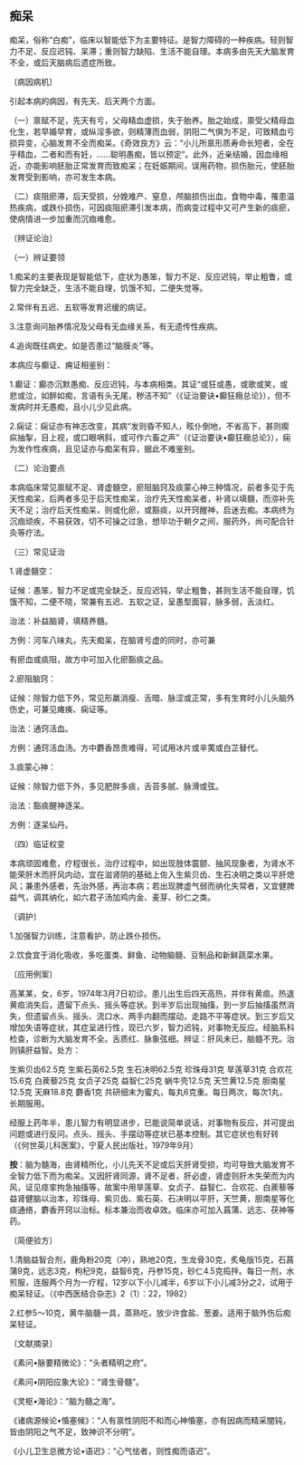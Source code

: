 ## 痴呆

痴呆，俗称“白痴”，临床以智能低下为主要特征。是智力障碍的一种疾病。轻则智力不足、反应迟钝、呆滞；重则智力缺陷、生活不能自理。本病多由先天大脑发育不全，或后天脑病后遗症所致。

〔病因病机〕

引起本病的病因，有先天、后天两个方面。

（一）禀赋不足，先天有亏，父母精血虚损，失于胎养。胎之始成，禀受父精母血化生，若早婚早育，或纵淫多欲，则精薄而血弱，阴阳二气俱为不足，可致精血亏损异变，心脑发育不全而痴呆。《奇效良方》云：“小儿所禀形质寿命长短者，全在乎精血，二者和而有妊，……聪明愚痴，皆以预定”。此外，近亲结婚，因血缘相近，亦能影响胚胎正常发育而致痴呆；在妊娠期间，误用药物，损伤胎元，使胚胎发育受到影响，亦可发生本病。

（二）痰阻瘀滞，后天受损，分娩难产、窒息，颅脑损伤出血，食物中毒，罹患温热疾病，或跌仆损伤，可因痰阻瘀滞引发本病，而病变过程中又可产生新的痰瘀，使病情进一步加重而沉痼难愈。

〔辨证论治〕

（一）辨证要领

1.痴呆的主要表现是智能低下，症状为愚笨，智力不足、反应迟钝，举止粗鲁，或智力完全缺乏，生活不能自理，饥饿不知，二便失觉等。

2.常伴有五迟、五软等发育迟缓的病证。

3.注意询问胎养情况及父母有无血缘关系，有无遗传性疾病。

4.追询既往病史。如是否患过“脑膜炎”等。

本病应与癫证、痈证相鉴别：

1.癫证：癫亦沉默愚痴、反应迟钝，与本病相类。其证“或狂或愚，或歌或笑，或悲或泣，如醉如痴，言语有头无尾，秽洁不知”（《证治要诀•癫狂癎总论》），但不发病时并无愚痴，且小儿少见此病。

2.痫证：痫证亦有神志改变，其病“发则昏不知人，眩仆倒地，不省高下，甚则瘈疭抽掣，目上视，或口眼㖞斜，或可作六畜之声”（《证治要诀•癫狂癎总论》），痫为发作性疾病，且见证亦与痴呆有异，据此不难鉴别。

（二）论治要点

本病临床常见禀赋不足、肾虚髓空，瘀阻脑窍及痰蒙心神三种情况，前者多见于先天性痴呆，后两者多见于后天性痴呆，治疗先天性痴呆者，补肾以填髓，而㳽补先天不足；治疗后天性痴呆，则或化瘀，或豁痰，以开窍醒神，启迷去痴。本病终为沉痼顽疾，不易获效，切不可操之过急，想毕功于朝夕之间，服药外，尚可配合针灸等疗法。

（三）常见证治

1.肾虚髓空：

证候：愚笨，智力不足或完全缺乏，反应迟钝，举止粗鲁，甚则生活不能自理，饥饿不知，二便不晓，常兼有五迟、五软之证，呈愚型面容，脉多弱，舌淡红。

治法：补益脑肾，填精养髓。

方例：河车八味丸，先天痴呆，在脑肾亏虚的同时，亦可兼

有瘀血或痰阻，故方中可加入化瘀豁痰之品。

2.瘀阻脑窍：

证候：除智力低下外，常见形羸消瘦、舌暗、脉涩或正常，多有生育时小儿头脑外伤史，可兼见瘫痪、痫证等。

治法：通窍活血。

方例：通窍活血汤。方中麝香昂贵难得，可试用冰片或辛荑或白芷替代。

3.痰蒙心神：

证候：除智力低下外，多见肥胖多痰，舌苔多腻、脉滑或弦。

治法：豁痰醒神逐呆。

方例：逐呆仙丹。

（四）临证权变

本病顽固难愈，疗程很长，治疗过程中，如出现肢体震颤、抽风现象者，为肾水不能荣肝木而肝风内动，宜在滋肾阴的基础上佐入生紫贝齿、生石决明之类以平肝熄风；兼患外感者，先治外感，再治本病；若出现脾虚气弱而纳化失常者，又宜健脾益气，调其纳化，如六君子汤加鸡内金、麦芽、砂仁之类。

〔调护〕

1.加强智力训练，注意看护，防止跌仆损伤。

2.饮食宜于消化吸收，多吃蛋类、鲜鱼、动物脑髓、豆制品和新鲜蔬菜水果。

〔应用例案〕

高某某，女，6岁，1974年3月7日初诊。患儿出生后四天高热，并伴有黄疸。热退黄疸消失后，遗留下点头、摇头等症状。到半岁后出现抽搐，到一岁后抽搐虽然消失，但遗留点头、摇头、流口水、两手内翻而摆动，走路不平等症状。到三岁后又增加失语等症状，其症呈进行性，现已六岁，智力迟钝，对事物无反应。经脑系科检查，诊断为大脑发育不全。舌质红、脉象弦细。辨证：肝风未已，脑髓不充。治则镇肝益智。处方：

生紫贝齿62.5克    生紫石英62.5克    生石决明62.5克   珍珠母31克   旱莲草31克      合欢花15.6克    白蒺藜25克   女贞子25克    益智仁25克    蜗牛壳12.5克   天竺黄12.5克   胆南星12.5克   天麻18.8克    麝香1克     共研细末为蜜丸，每丸6克重。每日两次，每次1丸，长期服用。

经服上药年半，患儿智力有明显进步，已能说简单说话，对事物有反应，并可提出问题或进行反问。点头、摇头、手摆动等症状已基本控制。其它症状也有好转（《何世英儿科医案》，宁夏人民出版社，1979年9月）

**按**：脑为髓海，由肾精所化，小儿先天不足或后天肝肾受损，均可导致大脑发育不全智力低下而为痴呆。又因肝肾同源，肾不足者，肝必虚，肾虚则肝木失荣而为内风，证见痉挛拘急抽搐等，故案中用旱莲草、女贞子、益智仁、合欢花、白蒺藜等益肾健脑以治本，珍珠母、紫贝齿、紫石英、石决明以平肝，天竺黄，胆南星等化痰通络，麝香开窍以治标。标本兼治而收卓效。临床亦可加入菖蒲、远志、茯神等药。

〔简便验方〕

1.清脑益智合剂，鹿角粉20克（冲），熟地20克，生龙骨30克，炙龟版15克，石菖蒲9克，远志3克，枸杞9克，益智6克，丹参15克，砂仁4.5克捣拌。每日一剂，水煎服，连服两个月为一疗程，12岁以下小儿减半，6岁以下小儿减3分之2，试用于痴呆轻证。（《中西医结合杂志》2（1）：22，1982）

2.红参5〜10克，黄牛脑髓一具，蒸熟吃，放少许食盐、葱姜。适用于脑外伤后痴呆轻证。

〔文献摘录〕

《素问•脉要精微论》：“头者精明之府”。

《素问•阴阳应象大论》：“肾生骨髓”。

《灵枢•海论》：“脑为髓之海”。

《诸病源候论•惛塞候》：“人有禀性阴阳不和而心神惛塞，亦有因病而精采闇钝，皆由阴阳之气不足，致神识不分明”。

《小儿卫生总微方论•语迟》：“心气怯者，则性痴而语迟”。
